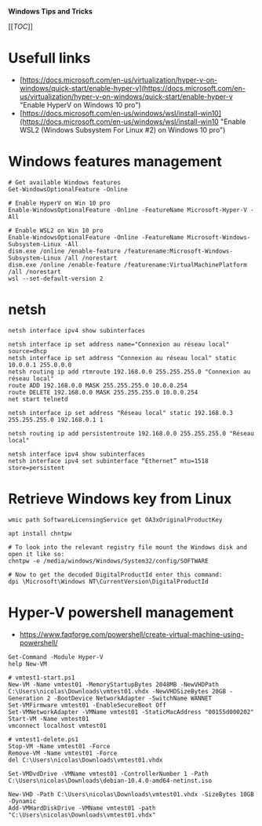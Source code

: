 **Windows Tips and Tricks**

[[_TOC_]]
# Usefull links
- [https://docs.microsoft.com/en-us/virtualization/hyper-v-on-windows/quick-start/enable-hyper-v](https://docs.microsoft.com/en-us/virtualization/hyper-v-on-windows/quick-start/enable-hyper-v "Enable HyperV on Windows 10 pro")
- [https://docs.microsoft.com/en-us/windows/wsl/install-win10](https://docs.microsoft.com/en-us/windows/wsl/install-win10 "Enable WSL2 (Windows Subsystem For Linux #2) on Windows 10 pro")

# Windows features management
```shell
# Get available Windows features
Get-WindowsOptionalFeature -Online

# Enable HyperV on Win 10 pro
Enable-WindowsOptionalFeature -Online -FeatureName Microsoft-Hyper-V -All

# Enable WSL2 on Win 10 pro
Enable-WindowsOptionalFeature -Online -FeatureName Microsoft-Windows-Subsystem-Linux -All
dism.exe /online /enable-feature /featurename:Microsoft-Windows-Subsystem-Linux /all /norestart
dism.exe /online /enable-feature /featurename:VirtualMachinePlatform /all /norestart
wsl --set-default-version 2
```

# netsh
```shell
netsh interface ipv4 show subinterfaces

netsh interface ip set address name="Connexion au réseau local" source=dhcp
netsh interface ip set address "Connexion au réseau local" static 10.0.0.1 255.0.0.0
netsh routing ip add rtmroute 192.168.0.0 255.255.255.0 "Connexion au réseau local"
route ADD 192.168.0.0 MASK 255.255.255.0 10.0.0.254
route DELETE 192.168.0.0 MASK 255.255.255.0 10.0.0.254
net start telnetd

netsh interface ip set address "Réseau local" static 192.168.0.3 255.255.255.0 192.168.0.1 1

netsh routing ip add persistentroute 192.168.0.0 255.255.255.0 "Réseau local"

netsh interface ipv4 show subinterfaces
netsh interface ipv4 set subinterface “Ethernet” mtu=1518 store=persistent
```

# Retrieve Windows key from Linux
```shell
wmic path SoftwareLicensingService get OA3xOriginalProductKey

apt install chntpw

# To look into the relevant registry file mount the Windows disk and open it like so:
chntpw -e /media/windows/Windows/System32/config/SOFTWARE

# Now to get the decoded DigitalProductId enter this command:
dpi \Microsoft\Windows NT\CurrentVersion\DigitalProductId
```

# Hyper-V powershell management
- https://www.faqforge.com/powershell/create-virtual-machine-using-powershell/
```shell
Get-Command -Module Hyper-V
help New-VM

# vmtest1-start.ps1
New-VM -Name vmtest01 -MemoryStartupBytes 2048MB -NewVHDPath C:\Users\nicolas\Downloads\vmtest01.vhdx -NewVHDSizeBytes 20GB -Generation 2 -BootDevice NetworkAdapter -SwitchName WANNET
Set-VMFirmware vmtest01 -EnableSecureBoot Off
Set-VMNetworkAdapter -VMName vmtest01 -StaticMacAddress "00155d000202"
Start-VM -Name vmtest01
vmconnect localhost vmtest01

# vmtest1-delete.ps1 
Stop-VM -Name vmtest01 -Force
Remove-VM -Name vmtest01 -Force
del C:\Users\nicolas\Downloads\vmtest01.vhdx

Set-VMDvdDrive -VMName vmtest01 -ControllerNumber 1 -Path C:\Users\nicolas\Downloads\debian-10.4.0-amd64-netinst.iso

New-VHD -Path C:\Users\nicolas\Downloads\vmtest01.vhdx -SizeBytes 10GB -Dynamic
Add-VMHardDiskDrive -VMName vmtest01 -path "C:\Users\nicolas\Downloads\vmtest01.vhdx"
```
